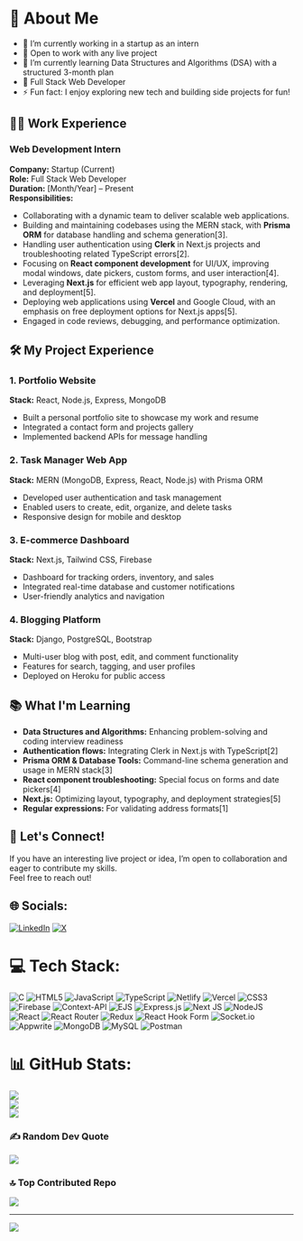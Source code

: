 # 💫 About Me

- 🔭 I’m currently working in a startup as an intern  
- 🤝 Open to work with any live project  
- 🌱 I’m currently learning Data Structures and Algorithms (DSA) with a structured 3-month plan  
- 💬 Full Stack Web Developer  
- ⚡ Fun fact: I enjoy exploring new tech and building side projects for fun!  

## 🧑‍💻 Work Experience

### Web Development Intern  
**Company:** Startup (Current)  
**Role:** Full Stack Web Developer  
**Duration:** [Month/Year] – Present  
**Responsibilities:**  
- Collaborating with a dynamic team to deliver scalable web applications.  
- Building and maintaining codebases using the MERN stack, with **Prisma ORM** for database handling and schema generation[3].  
- Handling user authentication using **Clerk** in Next.js projects and troubleshooting related TypeScript errors[2].  
- Focusing on **React component development** for UI/UX, improving modal windows, date pickers, custom forms, and user interaction[4].  
- Leveraging **Next.js** for efficient web app layout, typography, rendering, and deployment[5].  
- Deploying web applications using **Vercel** and Google Cloud, with an emphasis on free deployment options for Next.js apps[5].  
- Engaged in code reviews, debugging, and performance optimization.

## 🛠️ My Project Experience

### 1. Portfolio Website  
**Stack:** React, Node.js, Express, MongoDB  
- Built a personal portfolio site to showcase my work and resume  
- Integrated a contact form and projects gallery  
- Implemented backend APIs for message handling

### 2. Task Manager Web App  
**Stack:** MERN (MongoDB, Express, React, Node.js) with Prisma ORM  
- Developed user authentication and task management  
- Enabled users to create, edit, organize, and delete tasks  
- Responsive design for mobile and desktop

### 3. E-commerce Dashboard  
**Stack:** Next.js, Tailwind CSS, Firebase  
- Dashboard for tracking orders, inventory, and sales  
- Integrated real-time database and customer notifications  
- User-friendly analytics and navigation

### 4. Blogging Platform  
**Stack:** Django, PostgreSQL, Bootstrap  
- Multi-user blog with post, edit, and comment functionality  
- Features for search, tagging, and user profiles  
- Deployed on Heroku for public access

## 📚 What I'm Learning

- **Data Structures and Algorithms:** Enhancing problem-solving and coding interview readiness  
- **Authentication flows:** Integrating Clerk in Next.js with TypeScript[2]  
- **Prisma ORM & Database Tools:** Command-line schema generation and usage in MERN stack[3]  
- **React component troubleshooting:** Special focus on forms and date pickers[4]  
- **Next.js:** Optimizing layout, typography, and deployment strategies[5]  
- **Regular expressions:** For validating address formats[1]

## 🚀 Let's Connect!

If you have an interesting live project or idea, I’m open to collaboration and eager to contribute my skills.  
Feel free to reach out!



## 🌐 Socials:
[![LinkedIn](https://img.shields.io/badge/LinkedIn-%230077B5.svg?logo=linkedin&logoColor=white)](https://linkedin.com/in/https://www.linkedin.com/in/kanav121/) [![X](https://img.shields.io/badge/X-black.svg?logo=X&logoColor=white)](https://x.com/https://x.com/KANAVKUMARRANA1?t=xrvRa09pKqkVh4-bZP6VWA&s=09) 

# 💻 Tech Stack:
![C](https://img.shields.io/badge/c-%2300599C.svg?style=for-the-badge&logo=c&logoColor=white) ![HTML5](https://img.shields.io/badge/html5-%23E34F26.svg?style=for-the-badge&logo=html5&logoColor=white) ![JavaScript](https://img.shields.io/badge/javascript-%23323330.svg?style=for-the-badge&logo=javascript&logoColor=%23F7DF1E) ![TypeScript](https://img.shields.io/badge/typescript-%23007ACC.svg?style=for-the-badge&logo=typescript&logoColor=white) ![Netlify](https://img.shields.io/badge/netlify-%23000000.svg?style=for-the-badge&logo=netlify&logoColor=#00C7B7) ![Vercel](https://img.shields.io/badge/vercel-%23000000.svg?style=for-the-badge&logo=vercel&logoColor=white) ![CSS3](https://img.shields.io/badge/css3-%231572B6.svg?style=for-the-badge&logo=css3&logoColor=white) ![Firebase](https://img.shields.io/badge/firebase-%23039BE5.svg?style=for-the-badge&logo=firebase) ![Context-API](https://img.shields.io/badge/Context--Api-000000?style=for-the-badge&logo=react) ![EJS](https://img.shields.io/badge/ejs-%23B4CA65.svg?style=for-the-badge&logo=ejs&logoColor=black) ![Express.js](https://img.shields.io/badge/express.js-%23404d59.svg?style=for-the-badge&logo=express&logoColor=%2361DAFB) ![Next JS](https://img.shields.io/badge/Next-black?style=for-the-badge&logo=next.js&logoColor=white) ![NodeJS](https://img.shields.io/badge/node.js-6DA55F?style=for-the-badge&logo=node.js&logoColor=white) ![React](https://img.shields.io/badge/react-%2320232a.svg?style=for-the-badge&logo=react&logoColor=%2361DAFB) ![React Router](https://img.shields.io/badge/React_Router-CA4245?style=for-the-badge&logo=react-router&logoColor=white) ![Redux](https://img.shields.io/badge/redux-%23593d88.svg?style=for-the-badge&logo=redux&logoColor=white) ![React Hook Form](https://img.shields.io/badge/React%20Hook%20Form-%23EC5990.svg?style=for-the-badge&logo=reacthookform&logoColor=white) ![Socket.io](https://img.shields.io/badge/Socket.io-black?style=for-the-badge&logo=socket.io&badgeColor=010101) ![Appwrite](https://img.shields.io/badge/Appwrite-%23FD366E.svg?style=for-the-badge&logo=appwrite&logoColor=white) ![MongoDB](https://img.shields.io/badge/MongoDB-%234ea94b.svg?style=for-the-badge&logo=mongodb&logoColor=white) ![MySQL](https://img.shields.io/badge/mysql-4479A1.svg?style=for-the-badge&logo=mysql&logoColor=white) ![Postman](https://img.shields.io/badge/Postman-FF6C37?style=for-the-badge&logo=postman&logoColor=white)
# 📊 GitHub Stats:
![](https://github-readme-stats.vercel.app/api?username=kanav789&theme=dark&hide_border=true&include_all_commits=false&count_private=false)<br/>
![](https://nirzak-streak-stats.vercel.app/?user=kanav789&theme=dark&hide_border=true)<br/>
![](https://github-readme-stats.vercel.app/api/top-langs/?username=kanav789&theme=dark&hide_border=true&include_all_commits=false&count_private=false&layout=compact)

### ✍️ Random Dev Quote
![](https://quotes-github-readme.vercel.app/api?type=horizontal&theme=radical)

### 🔝 Top Contributed Repo
![](https://github-contributor-stats.vercel.app/api?username=kanav789&limit=5&theme=dark&combine_all_yearly_contributions=true)

---
[![](https://visitcount.itsvg.in/api?id=kanav789&icon=0&color=0)](https://visitcount.itsvg.in)

<!-- Proudly created with GPRM ( https://gprm.itsvg.in ) -->
